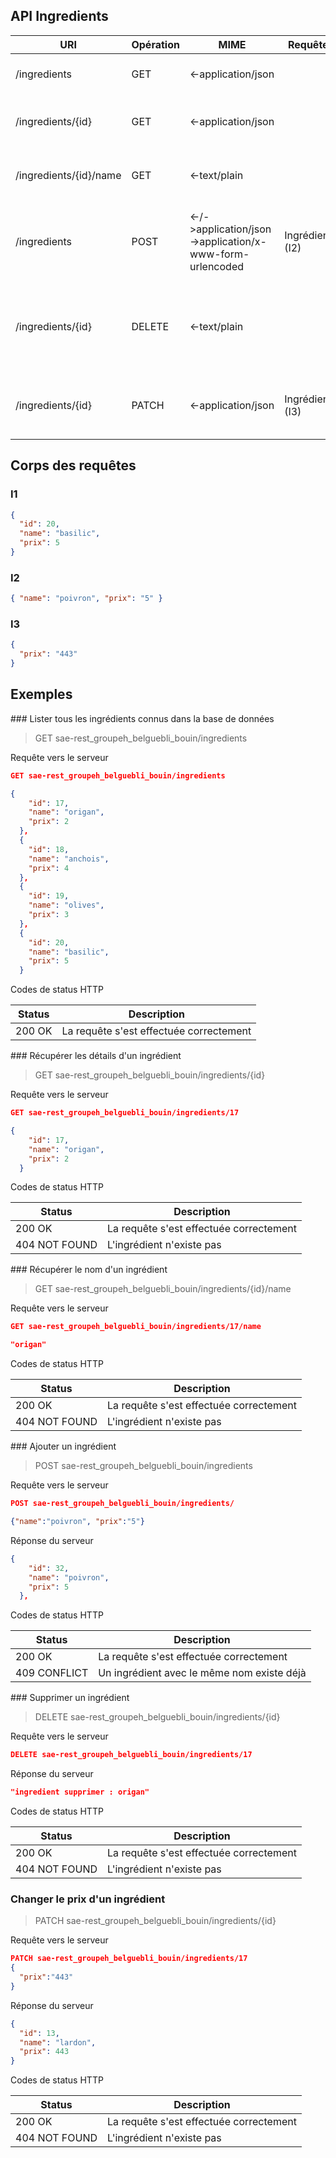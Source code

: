 ## API Ingredients

| URI                    | Opération | MIME                                                     | Requête         | Réponse                                                                        |
| ---------------------- | --------- | -------------------------------------------------------- | --------------- | ------------------------------------------------------------------------------ |
| /ingredients           | GET       | <-application/json                                       |                 | Liste des ingrédients (I1)                                                     |
| /ingredients/{id}      | GET       | <-application/json                                       |                 | L'ingrédient ayant cette {id} (I1) ou 404                                      |
| /ingredients/{id}/name | GET       | <-text/plain                                             |                 | Le nom de l'ingrédient ayant cette {id} ou 404                                 |
| /ingredients           | POST      | <-/->application/json->application/x-www-form-urlencoded | Ingrédient (I2) | Le nouvel ingrédients (I1) ou 409 si l'ingrédient existe déjà (même nom)       |
| /ingredients/{id}      | DELETE    | <-text/plain                                             |                 | "ingredient supprimer : {nom de l'ingrédient correspondant à cette id}" ou 404 |
| /ingredients/{id}      | PATCH     | <-application/json                                       | Ingrédient (I3) | L'ingrédient ayant cette {id} (I1) avec le nouveau prix ou 404                 |

## Corps des requêtes

### I1

```json
{
  "id": 20,
  "name": "basilic",
  "prix": 5
}
```

### I2

```json
{ "name": "poivron", "prix": "5" }
```

### I3

```json
{
  "prix": "443"
}
```

## Exemples

### Lister tous les ingrédients connus dans la base de données

> GET sae-rest_groupeh_belguebli_bouin/ingredients

Requête vers le serveur

```json
GET sae-rest_groupeh_belguebli_bouin/ingredients

{
    "id": 17,
    "name": "origan",
    "prix": 2
  },
  {
    "id": 18,
    "name": "anchois",
    "prix": 4
  },
  {
    "id": 19,
    "name": "olives",
    "prix": 3
  },
  {
    "id": 20,
    "name": "basilic",
    "prix": 5
  }
```

Codes de status HTTP

| Status | Description                             |
| ------ | --------------------------------------- |
| 200 OK | La requête s'est effectuée correctement |

### Récupérer les détails d'un ingrédient

> GET sae-rest_groupeh_belguebli_bouin/ingredients/{id}

Requête vers le serveur

```json
GET sae-rest_groupeh_belguebli_bouin/ingredients/17

{
    "id": 17,
    "name": "origan",
    "prix": 2
  }
```

Codes de status HTTP

| Status        | Description                             |
| ------------- | --------------------------------------- |
| 200 OK        | La requête s'est effectuée correctement |
| 404 NOT FOUND | L'ingrédient n'existe pas               |

### Récupérer le nom d'un ingrédient

> GET sae-rest_groupeh_belguebli_bouin/ingredients/{id}/name

Requête vers le serveur

```json
GET sae-rest_groupeh_belguebli_bouin/ingredients/17/name

"origan"
```

Codes de status HTTP

| Status        | Description                             |
| ------------- | --------------------------------------- |
| 200 OK        | La requête s'est effectuée correctement |
| 404 NOT FOUND | L'ingrédient n'existe pas               |

### Ajouter un ingrédient

> POST sae-rest_groupeh_belguebli_bouin/ingredients

Requête vers le serveur

```json
POST sae-rest_groupeh_belguebli_bouin/ingredients/

{"name":"poivron", "prix":"5"}
```

Réponse du serveur

```json
{
    "id": 32,
    "name": "poivron",
    "prix": 5
  },
```

Codes de status HTTP

| Status       | Description                                |
| ------------ | ------------------------------------------ |
| 200 OK       | La requête s'est effectuée correctement    |
| 409 CONFLICT | Un ingrédient avec le même nom existe déjà |

### Supprimer un ingrédient

> DELETE sae-rest_groupeh_belguebli_bouin/ingredients/{id}

Requête vers le serveur

```json
DELETE sae-rest_groupeh_belguebli_bouin/ingredients/17
```

Réponse du serveur

```json
"ingredient supprimer : origan"
```

Codes de status HTTP

| Status        | Description                             |
| ------------- | --------------------------------------- |
| 200 OK        | La requête s'est effectuée correctement |
| 404 NOT FOUND | L'ingrédient n'existe pas               |

### Changer le prix d'un ingrédient

> PATCH sae-rest_groupeh_belguebli_bouin/ingredients/{id}

Requête vers le serveur

```json
PATCH sae-rest_groupeh_belguebli_bouin/ingredients/17
{
  "prix":"443"
}
```

Réponse du serveur

```json
{
  "id": 13,
  "name": "lardon",
  "prix": 443
}
```

Codes de status HTTP

| Status        | Description                             |
| ------------- | --------------------------------------- |
| 200 OK        | La requête s'est effectuée correctement |
| 404 NOT FOUND | L'ingrédient n'existe pas               |
